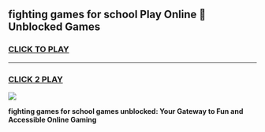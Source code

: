 
## fighting games for school Play Online 👋 Unblocked Games
<h3>
<a href="https://news.freeplayer.one?title=fighting_games_for_school&ref=17GH">CLICK TO PLAY</a></h3>
<hr>

<h3>
<a href="https://news.freeplayer.one?title=fighting_games_for_school&ref=17GH">CLICK 2 PLAY</a>
  
</h3>

<a href="https://news.freeplayer.one?title=fighting_games_for_school&ref=17GH/"><img src="https://clearcache.store/games.png"></a>


**fighting games for school games unblocked: Your Gateway to Fun and Accessible Online Gaming**
